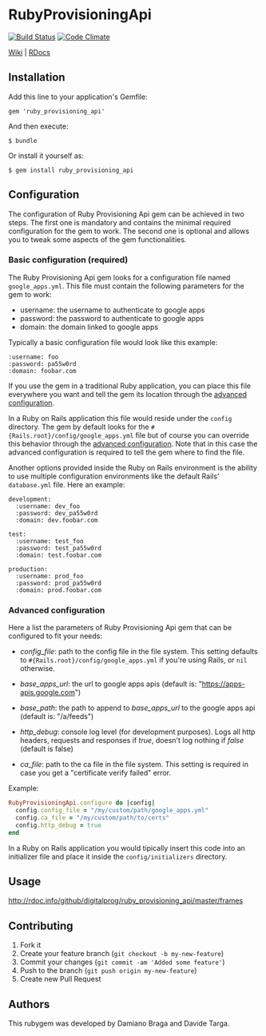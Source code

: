 # RubyProvisioningApi

 [![Build Status](https://secure.travis-ci.org/digitalprog/ruby_provisioning_api.png)](http://travis-ci.org/digitalprog/ruby_provisioning_api) [![Code Climate](https://codeclimate.com/badge.png)](https://codeclimate.com/github/digitalprog/ruby_provisioning_api)

[Wiki](https://github.com/digitalprog/ruby_provisioning_api/wiki) | [RDocs](http://rdoc.info/github/digitalprog/ruby_provisioning_api/frames)

## Installation

Add this line to your application's Gemfile:

    gem 'ruby_provisioning_api'

And then execute:

    $ bundle

Or install it yourself as:

    $ gem install ruby_provisioning_api

## Configuration

The configuration of Ruby Provisioning Api gem can be achieved in two steps. The first one is mandatory and contains the minimal required configuration for the gem to work. The second one is optional and allows you to tweak some aspects of the gem functionalities.

### Basic configuration (required)

The Ruby Provisioning Api gem looks for a configuration file named `google_apps.yml`. This file must contain the following parameters for the gem to work:

* username: the username to authenticate to google apps
* password: the password to authenticate to google apps
* domain: the domain linked to google apps

Typically a basic configuration file would look like this example:

```
:username: foo
:password: pa55w0rd
:domain: foobar.com
```

If you use the gem in a traditional Ruby application, you can place this file everywhere you want and tell the gem its location through the [advanced configuration](#advanced-configuration).

In a Ruby on Rails application this file would reside under the `config` directory. The gem by default looks for the `#{Rails.root}/config/google_apps.yml` file but of course you can override this behavior through the [advanced configuration](#advanced-configuration). Note that in this case the advanced configuration is required to tell the gem where to find the file.

Another options provided inside the Ruby on Rails environment is the ability to use multiple configuration environments like the default Rails' `database.yml` file. Here an example:

```
development:
  :username: dev_foo
  :password: dev_pa55w0rd
  :domain: dev.foobar.com
  
test:
  :username: test_foo
  :password: test_pa55w0rd
  :domain: test.foobar.com

production:
  :username: prod_foo
  :password: prod_pa55w0rd
  :domain: prod.foobar.com
```

### Advanced configuration

Here a list the parameters of Ruby Provisioning Api gem that can be configured to fit your needs:

* *config_file*: path to the config file in the file system. This setting defaults to `#{Rails.root}/config/google_apps.yml` if you're using Rails, or `nil` otherwise.

* *base_apps_url*: the url to google apps apis (default is: "https://apps-apis.google.com")

* *base_path*: the path to append to _base_apps_url_ to the google apps api (default is: "/a/feeds")

* *http_debug*: console log level (for development purposes). Logs all http headers, requests and responses if _true_, doesn't log nothing if _false_ (default is false)

* *ca_file*: path to the ca file in the file system. This setting is required in case you get a "certificate verify failed" error.

Example:

```ruby
RubyProvisioningApi.configure do |config|
  config.config_file = "/my/custom/path/google_apps.yml"
  config.ca_file = "/my/custom/path/to/certs"
  config.http_debug = true
end
```

In a Ruby on Rails application you would tipically insert this code into an initializer file and place it inside the `config/initializers` directory.

## Usage

http://rdoc.info/github/digitalprog/ruby_provisioning_api/master/frames

## Contributing

1. Fork it
2. Create your feature branch (`git checkout -b my-new-feature`)
3. Commit your changes (`git commit -am 'Added some feature'`)
4. Push to the branch (`git push origin my-new-feature`)
5. Create new Pull Request

## Authors

This rubygem was developed by Damiano Braga and Davide Targa.

